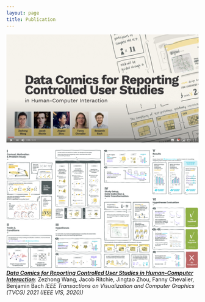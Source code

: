 ```yaml
---
layout: page
title: Publication
---
```

[![Video Preview](assets/img/videoThumbnail.png)](https://youtu.be/k9kM30ThPg4)

![](assets/img/wang2020stats.png)
***[Data Comics for Reporting Controlled User Studies in Human-Computer Interaction](wang2020stats.pdf)***:
Zezhong Wang, Jacob Ritchie, Jingtao Zhou, Fanny Chevalier, Benjamin Bach
*IEEE Transactions on Visualization and Computer Graphics (TVCG) 2021 (IEEE VIS, 2020))* 

